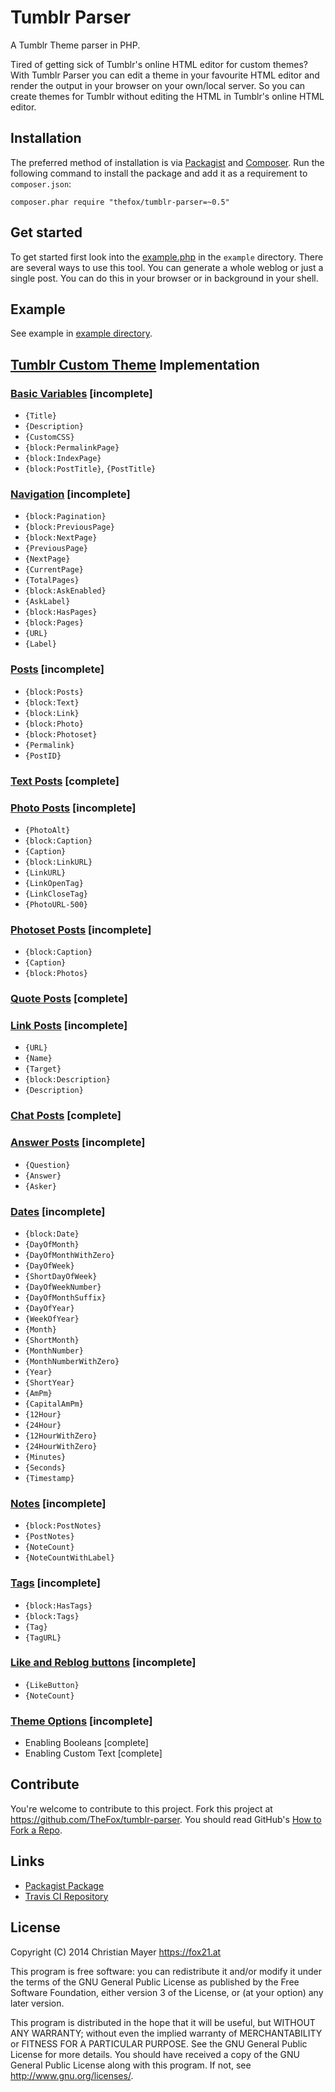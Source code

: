 # Tumblr Parser

A Tumblr Theme parser in PHP.

Tired of getting sick of Tumblr's online HTML editor for custom themes? With Tumblr Parser you can edit a theme in your favourite HTML editor and render the output in your browser on your own/local server. So you can create themes for Tumblr without editing the HTML in Tumblr's online HTML editor.

## Installation

The preferred method of installation is via [Packagist](https://packagist.org/packages/thefox/tumblr-parser) and [Composer](https://getcomposer.org/). Run the following command to install the package and add it as a requirement to `composer.json`:

	composer.phar require "thefox/tumblr-parser=~0.5"

## Get started

To get started first look into the [example.php](example/example.php) in the `example` directory. There are several ways to use this tool. You can generate a whole weblog or just a single post. You can do this in your browser or in background in your shell.

## Example

See example in [example directory](example).

## [Tumblr Custom Theme](http://www.tumblr.com/docs/en/custom_themes) Implementation

### [Basic Variables](http://www.tumblr.com/docs/en/custom_themes#basic_variables) [incomplete]

- `{Title}`
- `{Description}`
- `{CustomCSS}`
- `{block:PermalinkPage}`
- `{block:IndexPage}`
- `{block:PostTitle}`, `{PostTitle}`

### [Navigation](https://www.tumblr.com/docs/en/custom_themes#navigation) [incomplete]

- `{block:Pagination}`
- `{block:PreviousPage}`
- `{block:NextPage}`
- `{PreviousPage}`
- `{NextPage}`
- `{CurrentPage}`
- `{TotalPages}`
- `{block:AskEnabled}`
- `{AskLabel}`
- `{block:HasPages}`
- `{block:Pages}`
- `{URL}`
- `{Label}`

### [Posts](http://www.tumblr.com/docs/en/custom_themes#posts) [incomplete]

- `{block:Posts}`
- `{block:Text}`
- `{block:Link}`
- `{block:Photo}`
- `{block:Photoset}`
- `{Permalink}`
- `{PostID}`

### [Text Posts](http://www.tumblr.com/docs/en/custom_themes#text-posts) [complete]

### [Photo Posts](http://www.tumblr.com/docs/en/custom_themes#photo-posts) [incomplete]
- `{PhotoAlt}`
- `{block:Caption}`
- `{Caption}`
- `{block:LinkURL}`
- `{LinkURL}`
- `{LinkOpenTag}`
- `{LinkCloseTag}`
- `{PhotoURL-500}`

### [Photoset Posts](http://www.tumblr.com/docs/en/custom_themes#photoset-posts) [incomplete]
- `{block:Caption}`
- `{Caption}`
- `{block:Photos}`

### [Quote Posts](http://www.tumblr.com/docs/en/custom_themes#quote-posts) [complete]

### [Link Posts](http://www.tumblr.com/docs/en/custom_themes#link-posts) [incomplete]

- `{URL}`
- `{Name}`
- `{Target}`
- `{block:Description}`
- `{Description}`

### [Chat Posts](http://www.tumblr.com/docs/en/custom_themes#chat-posts) [complete]

### [Answer Posts](http://www.tumblr.com/docs/en/custom_themes#answer-posts) [incomplete]

- `{Question}`
- `{Answer}`
- `{Asker}`

### [Dates](https://www.tumblr.com/docs/en/custom_themes#dates) [incomplete]

- `{block:Date}`
- `{DayOfMonth}`
- `{DayOfMonthWithZero}`
- `{DayOfWeek}`
- `{ShortDayOfWeek}`
- `{DayOfWeekNumber}`
- `{DayOfMonthSuffix}`
- `{DayOfYear}`
- `{WeekOfYear}`
- `{Month}`
- `{ShortMonth}`
- `{MonthNumber}`
- `{MonthNumberWithZero}`
- `{Year}`
- `{ShortYear}`
- `{AmPm}`
- `{CapitalAmPm}`
- `{12Hour}`
- `{24Hour}`
- `{12HourWithZero}`
- `{24HourWithZero}`
- `{Minutes}`
- `{Seconds}`
- `{Timestamp}`

### [Notes](https://www.tumblr.com/docs/en/custom_themes#notes) [incomplete]

- `{block:PostNotes}`
- `{PostNotes}`
- `{NoteCount}`
- `{NoteCountWithLabel}`

### [Tags](https://www.tumblr.com/docs/en/custom_themes#tags) [incomplete]

- `{block:HasTags}`
- `{block:Tags}`
- `{Tag}`
- `{TagURL}`

### [Like and Reblog buttons](https://www.tumblr.com/docs/en/custom_themes#like_and_reblog_buttons) [incomplete]

- `{LikeButton}`
- `{NoteCount}`

### [Theme Options](http://www.tumblr.com/docs/en/custom_themes#theme-options) [incomplete]

- Enabling Booleans [complete]
- Enabling Custom Text [complete]

## Contribute

You're welcome to contribute to this project. Fork this project at <https://github.com/TheFox/tumblr-parser>. You should read GitHub's [How to Fork a Repo](https://help.github.com/articles/fork-a-repo).

## Links

- [Packagist Package](https://packagist.org/packages/thefox/tumblr-parser)
- [Travis CI Repository](https://travis-ci.org/TheFox/tumblr-parser)

## License

Copyright (C) 2014 Christian Mayer <https://fox21.at>

This program is free software: you can redistribute it and/or modify it under the terms of the GNU General Public License as published by the Free Software Foundation, either version 3 of the License, or (at your option) any later version.

This program is distributed in the hope that it will be useful, but WITHOUT ANY WARRANTY; without even the implied warranty of MERCHANTABILITY or FITNESS FOR A PARTICULAR PURPOSE. See the GNU General Public License for more details. You should have received a copy of the GNU General Public License along with this program. If not, see <http://www.gnu.org/licenses/>.

